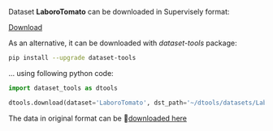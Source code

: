 Dataset **LaboroTomato** can be downloaded in Supervisely format:

 [Download](https://assets.supervisely.com/supervisely-supervisely-assets-public/teams_storage/e/R/qZ/2eZK8XSou8uIggZbWGrGX28rBwcdwtNODgOkyOXtOMug95TUmuwqIetS2FJfRtaytU6Ma8UeGbXqQABXyGBQbbb7bYkg93oTQVAGeoCZfjAE3JykHxHHfRqf7ll3.tar)

As an alternative, it can be downloaded with *dataset-tools* package:
``` bash
pip install --upgrade dataset-tools
```

... using following python code:
``` python
import dataset_tools as dtools

dtools.download(dataset='LaboroTomato', dst_path='~/dtools/datasets/LaboroTomato.tar')
```
The data in original format can be 🔗[downloaded here](http://assets.laboro.ai/laborotomato/laboro_tomato.zip)